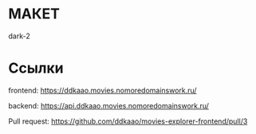 # МАКЕТ

dark-2

# Ссылки

frontend: https://ddkaao.movies.nomoredomainswork.ru/

backend: https://api.ddkaao.movies.nomoredomainswork.ru/

Pull request: https://github.com/ddkaao/movies-explorer-frontend/pull/3
